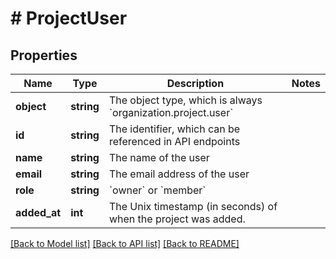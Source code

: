 # # ProjectUser

## Properties

Name | Type | Description | Notes
------------ | ------------- | ------------- | -------------
**object** | **string** | The object type, which is always &#x60;organization.project.user&#x60; |
**id** | **string** | The identifier, which can be referenced in API endpoints |
**name** | **string** | The name of the user |
**email** | **string** | The email address of the user |
**role** | **string** | &#x60;owner&#x60; or &#x60;member&#x60; |
**added_at** | **int** | The Unix timestamp (in seconds) of when the project was added. |

[[Back to Model list]](../../README.md#models) [[Back to API list]](../../README.md#endpoints) [[Back to README]](../../README.md)
